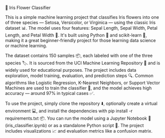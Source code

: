 🌸 Iris Flower Classifier

This is a simple machine learning project that classifies Iris flowers into one of three species — Setosa, Versicolor, or Virginica — using the classic Iris dataset 📊. The model uses four features: Sepal Length, Sepal Width, Petal Length, and Petal Width 🌼. It's built using Python 🐍 and scikit-learn 🤖, making it a great beginner-friendly project for those learning data science or machine learning.

The dataset contains 150 samples 📦, each labeled with one of the three species 🏷️. It is sourced from the UCI Machine Learning Repository 📁 and is widely used for educational purposes. The project includes data exploration, model training, evaluation, and prediction steps 🔍. Common algorithms like Logistic Regression, K-Nearest Neighbors, or Support Vector Machines are used to train the classifier 🧠, and the model achieves high accuracy — around 97% in typical cases ✅.

To use the project, simply clone the repository ⬇️, optionally create a virtual environment 💻, and install the dependencies with pip install -r requirements.txt 📦. You can run the model using a Jupyter Notebook 📓 (iris_classifier.ipynb) or as a standalone Python script 🐍. The project includes visualizations 📈 and evaluation metrics like a confusion matrix.
